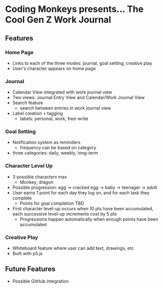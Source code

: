 # Coding Monkeys presents... The Cool Gen Z Work Journal

## Features

### Home Page

- Links to each of the three modes: journal, goal setting, creative play
- User's character appears on home page

### Journal

- Calendar View integrated with work journal view
- Two views: Journal Entry View and Calendar/Work Journal View
- Search feature
  - search between entries in work journal view
- Label creation + tagging
  - labels: personal, work, free-write

### Goal Setting

- Notification system as reminders
  - frequency can be based on category
- three categories: daily, weekly, long-term

### Character Level Up

- 3 possible characters max
  - Monkey, dragon
- Possible progression: egg -> cracked egg -> baby -> teenager -> adult
- User earns 1 point for each day they log on, and for each task they complete
  - Points for goal completion TBD
- First character level-up occurs when 10 pts have been accumulated, each successive level-up increments cost by 5 pts
  - Progressions happen automatically when enough points have been accumulated

### Creative Play

- Whiteboard feature where user can add text, drawings, etc
- Built with p5.js

## Future Features

- Possible GitHub integration
